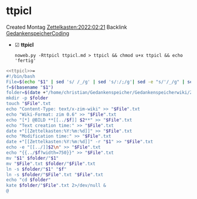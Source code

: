 # ttpicl
Created Montag [Zettelkasten:2022:02:21]()
Backlink[ GedankenspeicherCoding](../GedankenspeicherCoding.md)

* ☑ **ttpicl**  


  ``noweb.py -Rttpicl ttpicl.md > ttpicl && chmod u+x ttpicl && echo 'fertig'``


```bash
<<ttpicl>>=
#!/bin/bash
File=$(echo "$1" | sed 's/ /_/g' | sed 's/:/;/g'| sed -e "s/'/_/g" | sed 's/\"//g')
f=$(basename "$1")
folder=$(date +"/home/christian/Gedankenspeicher/Gedankenspeicherwiki/Zettelkasten/%Y/%m/%d" -r "$1")
mkdir -p $folder
touch "$File".txt
echo "Content-Type: text/x-zim-wiki" >> "$File".txt
echo "Wiki-Format: zim 0.6" >> "$File".txt
echo "[*] @BILD **[[../$f]] $2**" >> "$File".txt
echo "Text creation time:" >> "$File".txt
date +"[[Zettelkasten:%Y:%m:%d]]" >> "$File".txt
echo "Modification time:" >> "$File".txt
date +"[[Zettelkasten:%Y:%m:%d]]" -r "$1" >> "$File".txt
echo -e "[[../]]$2\n" >> "$File".txt
echo "{{../$f?width=750}}" >> "$File".txt
mv "$1" $folder/"$1"
mv "$File".txt $folder/"$File".txt
ln -s $folder/"$1" "$f"
ln -s $folder/"$File".txt "$File".txt
echo "cd $folder"
kate $folder/"$File".txt 2>/dev/null &
@
```


